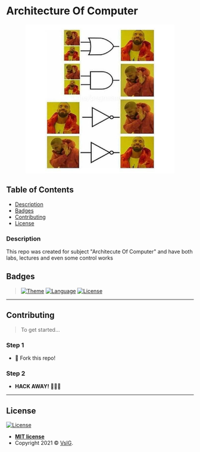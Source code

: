 # Architecture Of Computer

<p align="center">
  <img src="https://github.com/VsIG-official/Architecture-Of-Computer/blob/master/photo_2021-01-12_17-44-29.jpg" data-canonical-src="https://github.com/VsIG-official/Architecture-Of-Computer/blob/master/photo_2021-01-12_17-44-29.jpg" width="400" height="400" />
</p>

## Table of Contents

- [Description](#description)
- [Badges](#badges)
- [Contributing](#contributing)
- [License](#license)

### Description

This repo was created for subject "Architecute Of Computer" and have both labs, lectures and even some control works

## Badges

> [![Theme](https://img.shields.io/badge/Theme-AoC-blue?style=flat-square)](https://en.wikipedia.org/wiki/Computer_architecture)
> [![Language](https://img.shields.io/badge/Language-Verilog-blue?style=flat-square)](https://en.wikipedia.org/wiki/Verilog)
> [![License](http://img.shields.io/:license-mit-blue.svg?style=flat-square)](http://badges.mit-license.org)

---

## Contributing

> To get started...

### Step 1

- 🍴 Fork this repo!

### Step 2

- **HACK AWAY!** 🔨🔨🔨

---

## License

[![License](http://img.shields.io/:license-mit-blue.svg?style=flat-square)](http://badges.mit-license.org)

- **[MIT license](http://opensource.org/licenses/mit-license.php)**
- Copyright 2021 © <a href="https://github.com/VsIG-official" target="_blank">VsIG</a>.

